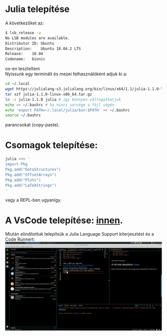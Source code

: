 # Julia telepítése
A következőket az:
```bash
$ lsb_release -a
No LSB modules are available.
Distributor ID:	Ubuntu
Description:	Ubuntu 18.04.2 LTS
Release:	18.04
Codename:	bionic
```
os-en teszteltem<br>
Nyissunk egy terminált és mezei felhasználóként adjuk ki a:
```bash
cd ~/.local
wget https://julialang-s3.julialang.org/bin/linux/x64/1.1/julia-1.1.0-linux-x86_64.tar.gz
tar xzf julia-1.1.0-linux-x86_64.tar.gz
ln -s julia-1.1.0 julia # így könnyen váltogathatjuk
echo >> ~/.bashrc # ha nincs sorvége a fájl végén
echo 'export PATH=~/.local/julia/bin:$PATH' >> ~/.bashrc
source ~/.bashrc
```
parancsokat (copy-paste).
# Csomagok telepítése:
```bash
julia <<< '
import Pkg
Pkg.add("DataStructures")
Pkg.add("OffsetArrays")
Pkg.add("Plots")
Pkg.add("LaTeXStrings")
'
```
vagy a REPL-ben ugyanígy.
# A VsCode telepítése: [innen](https://code.visualstudio.com/Download).
Miután elindítottuk telepítsük a Julia Language Support kiterjesztést és a Code Runnert:
![](pub/pre.png)



